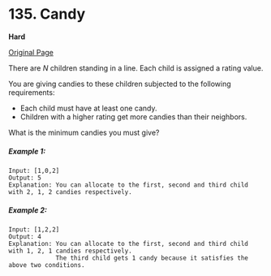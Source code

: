 # 135. Candy

**Hard**

[Original Page](https://leetcode.com/problems/candy/)

There are _N_ children standing in a line. Each child is assigned a rating value.

You are giving candies to these children subjected to the following requirements:

- Each child must have at least one candy.
- Children with a higher rating get more candies than their neighbors.

What is the minimum candies you must give?

##### Example 1:
```
Input: [1,0,2]
Output: 5
Explanation: You can allocate to the first, second and third child with 2, 1, 2 candies respectively.
```

##### Example 2:
```
Input: [1,2,2]
Output: 4
Explanation: You can allocate to the first, second and third child with 1, 2, 1 candies respectively.
             The third child gets 1 candy because it satisfies the above two conditions.
```
